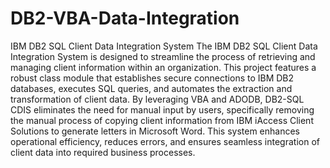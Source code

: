 # DB2-VBA-Data-Integration
IBM DB2 SQL Client Data Integration System
The IBM DB2 SQL Client Data Integration System is designed to streamline the process of retrieving and managing client information within an organization. This project features a robust class module that establishes secure connections to IBM DB2 databases, executes SQL queries, and automates the extraction and transformation of client data. By leveraging VBA and ADODB, DB2-SQL CDIS eliminates the need for manual input by users, specifically removing the manual process of copying client information from IBM iAccess Client Solutions to generate letters in Microsoft Word. This system enhances operational efficiency, reduces errors, and ensures seamless integration of client data into required business processes.
